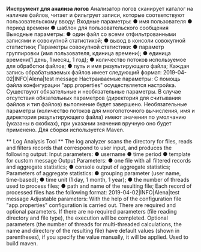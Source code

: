 ﻿**Инструмент для анализа логов**
Анализатор логов сканирует каталог на наличие файлов, читает и фильтрует записи, которые соответствуют пользовательскому вводу: 
Входные параметры:
● имя пользователя
● период времени
● шаблон для пользовательского сообщения
Выходные параметры:
● один файл со всеми отфильтрованными записями и совокупной статистикой;
● вывод в консоли совокупной статистики; 
Параметры совокупной статистики:
● параметр группировки (имя пользователя, кдиница времени);
● единица времени(1 день, 1 месяц, 1 год); 
● количество потоков используемое для обработки файлов;
● путь и имя результирующего файла;
Каждая запись обрабатываемых файлов имеет следующий формат: 2019-04-02|INFO|Alena|test message 
Настраиваемые параметры:
С помощь файла конфигурации "app.properties" осуществляется настройка. Существуют обязательные и необязательные параметры.
В случае отсутствия обязательных параметров (директория для считывания файлов и тип файлов) выполнение будет завершено. 
Необязательные параметры (количество потоков для многопоточного вычисления, имя и директория результирующего файла) имеют значения по умолчанию (указаны в скобках), при указании значения вручную оно будет применено.
Для сборки используется Maven.


** Log Analysis Tool **
The log analyzer scans the directory for files, reads and filters records that correspond to user input, and produces the following output:
Input parameters:
● username
● time period
● template for custom message
Output Parameters:
● one file with all filtered records and aggregate statistics;
● console output of aggregate statistics;
Parameters of aggregate statistics:
● grouping parameter (user name, time-based);
● time unit (1 day, 1 month, 1 year);
● the number of threads used to process files;
● path and name of the resulting file;
Each record of processed files has the following format: 2019-04-02|INFO|Alena|test message
Adjustable parameters:
With the help of the configuration file "app.properties" configuration is carried out. There are required and optional parameters.
If there are no required parameters (file reading directory and file type), the execution will be completed.
Optional parameters (the number of threads for multi-threaded calculations, the name and directory of the resulting file) have default values ​​(shown in parentheses), if you specify the value manually, it will be applied.
Used to build maven.
 
